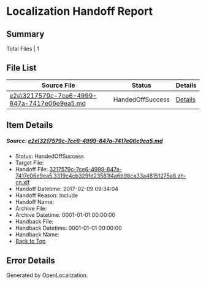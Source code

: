 # <a name='report-top'></a> Localization Handoff Report

## Summary
 Total Files | 1

## File List
 Source File | Status | Details 
 ----------- | ------ | ------- 
 [e2e\3217579c-7ce6-4999-847a-7417e06e9ea5.md](https://github.com/OpenLocalizationTestOrg/ol-test0/blob/da84d40700bd7968191955faa03ef10480c86fa6/e2e/3217579c-7ce6-4999-847a-7417e06e9ea5.md) | HandedOffSuccess | [Details](#f8c5c5cb9df72b409b76117110d3242a29a9b3cb1)

## Item Details
##### <a name='f8c5c5cb9df72b409b76117110d3242a29a9b3cb1'></a> Source: [e2e\3217579c-7ce6-4999-847a-7417e06e9ea5.md](https://github.com/OpenLocalizationTestOrg/ol-test0/blob/da84d40700bd7968191955faa03ef10480c86fa6/e2e/3217579c-7ce6-4999-847a-7417e06e9ea5.md)
* Status: HandedOffSuccess
* Target File: 
* Handoff File: [3217579c-7ce6-4999-847a-7417e06e9ea5.3319c4cb329fd23581f4a6b98ca33a48151275a8.zh-cn.xlf](https://github.com/OpenLocalizationTestOrg/ol-test0-handoff/blob/d9942a06fe55c672f40d29cc042b75b3496e5033/ol-handoff/OpenLocalizationTestOrg/ol-test0-zhcn/shujia/ht/3217579c-7ce6-4999-847a-7417e06e9ea5.3319c4cb329fd23581f4a6b98ca33a48151275a8.zh-cn.xlf)
* Handoff Datetime: 2017-02-09 09:34:04
* Handoff Reason: Include
* Handoff Name: 
* Archive File: 
* Archive Datetime: 0001-01-01 00:00:00
* Handback File: 
* Handback Datetime: 0001-01-01 00:00:00
* Handback Name: 
* [Back to Top](#report-top)


## Error Details

Generated by OpenLocalization.
